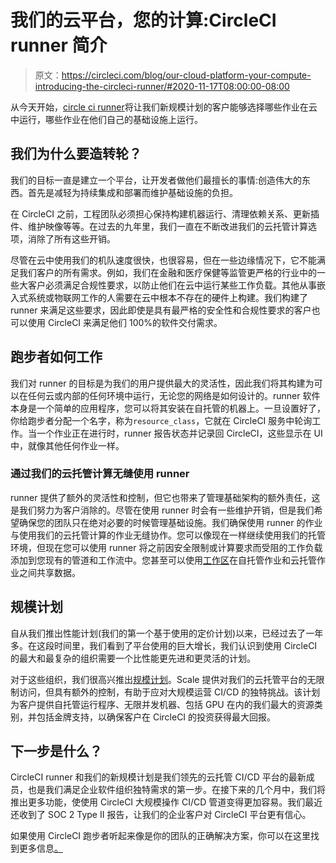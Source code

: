 # 我们的云平台，您的计算:CircleCI runner 简介

> 原文：<https://circleci.com/blog/our-cloud-platform-your-compute-introducing-the-circleci-runner/#2020-11-17T08:00:00-08:00>

从今天开始，[circle ci runner](/execution-environments/runner/)将让我们新规模计划的客户能够选择哪些作业在云中运行，哪些作业在他们自己的基础设施上运行。

## 我们为什么要造转轮？

我们的目标一直是建立一个平台，让开发者做他们最擅长的事情:创造伟大的东西。首先是减轻为持续集成和部署而维护基础设施的负担。

在 CircleCI 之前，工程团队必须担心保持构建机器运行、清理依赖关系、更新插件、维护映像等等。在过去的九年里，我们一直在不断改进我们的云托管计算选项，消除了所有这些开销。

尽管在云中使用我们的机队速度很快，也很容易，但在一些边缘情况下，它不能满足我们客户的所有需求。例如，我们在金融和医疗保健等监管更严格的行业中的一些大客户必须满足合规性要求，以防止他们在云中运行某些工作负载。其他从事嵌入式系统或物联网工作的人需要在云中根本不存在的硬件上构建。我们构建了 runner 来满足这些要求，因此即使是具有最严格的安全性和合规性要求的客户也可以使用 CircleCI 来满足他们 100%的软件交付需求。

## 跑步者如何工作

我们对 runner 的目标是为我们的用户提供最大的灵活性，因此我们将其构建为可以在任何云或内部的任何环境中运行，无论您的网络是如何设计的。runner 软件本身是一个简单的应用程序，您可以将其安装在自托管的机器上。一旦设置好了，你给跑步者分配一个名字，称为`resource_class`，它就在 CircleCI 服务中轮询工作。当一个作业正在进行时，runner 报告状态并记录回 CircleCI，这些显示在 UI 中，就像其他任何作业一样。

### 通过我们的云托管计算无缝使用 runner

runner 提供了额外的灵活性和控制，但它也带来了管理基础架构的额外责任，这是我们努力为客户消除的。尽管在使用 runner 时会有一些维护开销，但是我们希望确保您的团队只在绝对必要的时候管理基础设施。我们确保使用 runner 的作业与使用我们的云托管计算的作业无缝协作。您可以像现在一样继续使用我们的托管环境，但现在您可以使用 runner 将之前因安全限制或计算要求而受阻的工作负载添加到您现有的管道和工作流中。您甚至可以使用[工作区](https://circleci.com/docs/persist-data/#using-workspaces)在自托管作业和云托管作业之间共享数据。

## 规模计划

自从我们推出性能计划(我们的第一个基于使用的定价计划)以来，已经过去了一年多。在这段时间里，我们看到了平台使用的巨大增长，我们认识到使用 CircleCI 的最大和最复杂的组织需要一个比性能更先进和更灵活的计划。

对于这些组织，我们很高兴推出[规模计划](https://circleci.com/pricing/)。Scale 提供对我们的云托管平台的无限制访问，但具有额外的控制，有助于应对大规模运营 CI/CD 的独特挑战。该计划为客户提供自托管运行程序、无限并发机器、包括 GPU 在内的我们最大的资源类别，并包括金牌支持，以确保客户在 CircleCI 的投资获得最大回报。

## 下一步是什么？

CircleCI runner 和我们的新规模计划是我们领先的云托管 CI/CD 平台的最新成员，也是我们满足企业软件组织独特需求的第一步。在接下来的几个月中，我们将推出更多功能，使使用 CircleCI 大规模操作 CI/CD 管道变得更加容易。我们最近还收到了 SOC 2 Type II 报告，让我们的企业客户对 CircleCI 平台更有信心。

如果使用 CircleCI 跑步者听起来像是你的团队的正确解决方案，你可以在这里找到更多信息[。](/execution-environments/runner/)